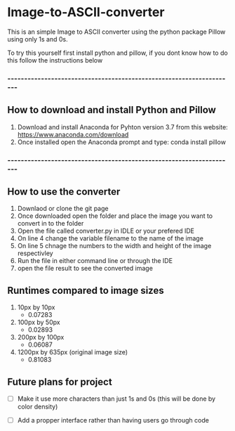 # Image-to-ASCII-converter
This is an simple Image to ASCII converter using the python package Pillow using only 1s and 0s.

To try this yourself first install python and pillow, if you dont know how to do this follow the instructions below 

### --------------------------------------------------------------------

## How to download and install Python and Pillow
1. Download and install Anaconda for Pyhton version 3.7 from this website: https://www.anaconda.com/download
2. Once installed open the Anaconda prompt and type: conda install pillow

### --------------------------------------------------------------------

## How to use the converter
1. Downlaod or clone the git page
2. Once downloaded open the folder and place the image you want to convert in to the folder 
3. Open the file called converter.py in IDLE or your prefered IDE
4. On line 4 change the variable filename to the name of the image
5. On line 5 chnage the numbers to the width and height of the image respectivley 
6. Run the file in either command line or through the IDE 
7. open the file result to see the converted image

## Runtimes compared to image sizes

1. 10px by 10px
   - 0.07283
2. 100px by 50px
   - 0.02893
3. 200px by 100px
   - 0.06087
4. 1200px by 635px (original image size)
   - 0.81083

## Future plans for project
- [ ] Make it use more characters than just 1s and 0s (this will be done by color density)
- [ ] Add a propper interface rather than having users go through code


